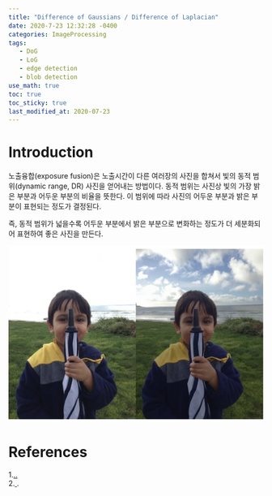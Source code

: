 ```yaml
---
title: "Difference of Gaussians / Difference of Laplacian"
date: 2020-7-23 12:32:28 -0400
categories: ImageProcessing
tags:
   - DoG 
   - LoG
   - edge detection 
   - blob detection 
use_math: true
toc: true
toc_sticky: true
last_modified_at: 2020-07-23
---
```



# Introduction 

 노출융합(exposure fusion)은 노출시간이 다른 여러장의 사진을 합쳐서 빛의 동적 범위(dynamic range, DR) 사진을 얻어내는 방법이다. 
 동적 범위는 사진상 빛의 가장 밝은 부분과 어두운 부분의 비율을 뜻한다. 이 범위에 따라 사진의 어두운 부분과 밝은 부분이 표현되는 정도가 결정된다. 
 
 즉, 동적 범위가 넓을수록 어두운 부분에서 밝은 부분으로 변화하는 정도가 더 세분화되어 표현하여 좋은 사진을 만든다.    
 
<img src="/assets/images/kid_inTwoDifferentExposures.png" width="600px" >  



# References 
  
  1.[..](https://micro.magnet.fsu.edu/primer/java/digitalimaging/processing/diffgaussians/index.html)   
  2.[ ](https://en.wikipedia.org/wiki/Blob_detection#The_Laplacian_of_Gaussian).  
  
  
  
  
  
